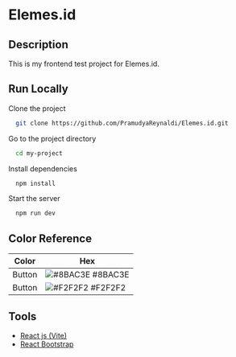 
# Elemes.id

## Description
This is my frontend test project for Elemes.id.




## Run Locally

Clone the project

```bash
  git clone https://github.com/PramudyaReynaldi/Elemes.id.git
```

Go to the project directory

```bash
  cd my-project
```

Install dependencies

```bash
  npm install
```

Start the server

```bash
  npm run dev
```

## Color Reference

| Color             | Hex                                                                |
| ----------------- | ------------------------------------------------------------------ |
| Button | ![#8BAC3E](https://via.placeholder.com/10/8bac3e?text=+) #8BAC3E |
| Button | ![#F2F2F2](https://via.placeholder.com/10/F2F2F2?text=+) #F2F2F2 |



## Tools

 - [React js (Vite)](https://vitejs.dev/)
 - [React Bootstrap](https://react-bootstrap.netlify.app/)

